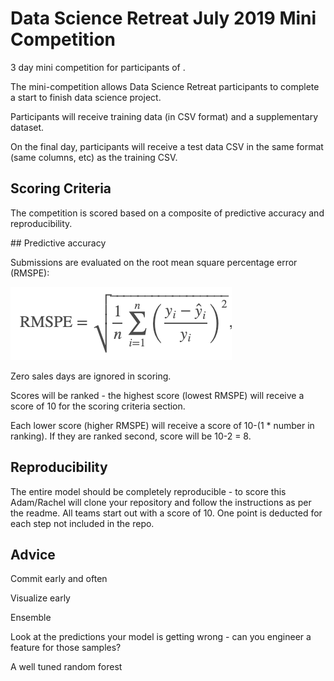 # Data Science Retreat July 2019 Mini Competition

3 day mini competition for participants of .

The mini-competition allows Data Science Retreat participants to complete a start to finish data science project. 

Participants will receive training data (in CSV format) and a supplementary dataset.

On the final day, participants will receive a test data CSV in the same format (same columns, etc) as the training CSV. 

## Scoring Criteria

The competition is scored based on a composite of predictive accuracy and reproducibility.

## Predictive accuracy

Submissions are evaluated on the root mean square percentage error (RMSPE):

![](./assets/rmspe.png)

Zero sales days are ignored in scoring.

Scores will be ranked - the highest score (lowest RMSPE) will receive a score of 10 for the scoring criteria section.

Each lower score (higher RMSPE) will receive a score of 10-(1 * number in ranking). If they are ranked second, score will be 10-2 = 8. 

## Reproducibility

The entire model should be completely reproducible - to score this Adam/Rachel will clone your repository and follow the instructions as per the readme.  All teams start out with a score of 10.  One point is deducted for each step not included in the repo.

## Advice

Commit early and often

Visualize early

Ensemble

Look at the predictions your model is getting wrong - can you engineer a feature for those samples?

A well tuned random forest
